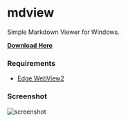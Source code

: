 # mdview
Simple Markdown Viewer for Windows.

**[Download Here](https://github.com/setsumi/mdview/releases/)**

### Requirements
- [Edge WebView2](https://developer.microsoft.com/en-us/microsoft-edge/webview2/#download-section)


### Screenshot
![screenshot](https://setsumi.github.io/mdview/mdview.png)
